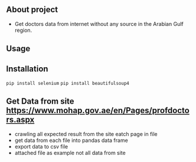 ## About project ##
* Get doctors data from internet without any source in the Arabian Gulf region.
## Usage ##
## Installation ##
` pip install selenium `
` pip install beautifulsoup4 `


## Get Data from site https://www.mohap.gov.ae/en/Pages/profdoctors.aspx ##
 * crawling all expected result from the site eatch page in file 
 * get data from each file into pandas data frame 
 * export data to csv file
 * attached file as example not all data from site
